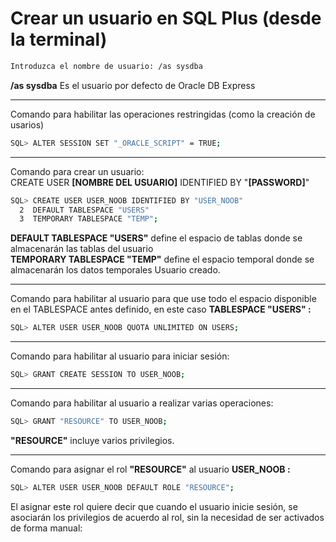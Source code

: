 # Crear un usuario en SQL Plus (desde la terminal)

```bash
Introduzca el nombre de usuario: /as sysdba
```

**/as sysdba** Es el usuario por defecto de Oracle DB Express

---

Comando para habilitar las operaciones restringidas (como la creación de usarios)

```bash
SQL> ALTER SESSION SET "_ORACLE_SCRIPT" = TRUE;
```

---

Comando para crear un usuario:  
CREATE USER **[NOMBRE DEL USUARIO]** IDENTIFIED BY "**[PASSWORD]**"

```bash
SQL> CREATE USER USER_NOOB IDENTIFIED BY "USER_NOOB"
  2  DEFAULT TABLESPACE "USERS"
  3  TEMPORARY TABLESPACE "TEMP";
```

**DEFAULT TABLESPACE "USERS"** define el espacio de tablas donde se almacenarán las tablas del usuario  
**TEMPORARY TABLESPACE "TEMP"** define el espacio temporal donde se almacenarán los datos temporales
Usuario creado.

---

Comando para habilitar al usuario para que use todo el espacio disponible en el TABLESPACE antes definido, en este caso **TABLESPACE "USERS" :**

```bash
SQL> ALTER USER USER_NOOB QUOTA UNLIMITED ON USERS;
```

---

Comando para habilitar al usuario para iniciar sesión:

```bash
SQL> GRANT CREATE SESSION TO USER_NOOB;
```

---

Comando para habilitar al usuario a realizar varias operaciones:

```bash
SQL> GRANT "RESOURCE" TO USER_NOOB;
```

**"RESOURCE"** incluye varios privilegios.

---

Comando para asignar el rol **"RESOURCE"** al usuario **USER_NOOB :**

```bash
SQL> ALTER USER USER_NOOB DEFAULT ROLE "RESOURCE";
```

El asignar este rol quiere decir que cuando el usuario inicie sesión, se asociarán los privilegios de acuerdo al rol, sin la necesidad de ser activados de forma manual:
